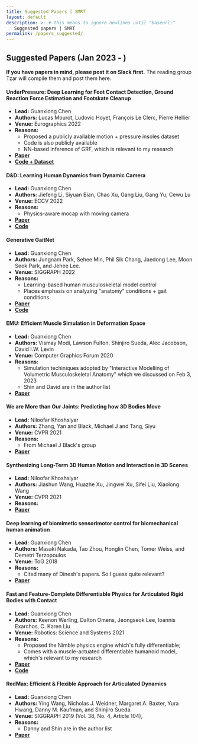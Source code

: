 ```yaml
---
title: Suggested Papers | SMRT
layout: default
description: >- # this means to ignore newlines until "baseurl:"
   Suggested papers | SMRT
permalink: /papers_suggested/
---
```


## Suggested Papers (Jan 2023 - )

**If you have papers in mind, please post it on Slack first.** The reading group Tzar will compile them and post them here.

#### UnderPressure: Deep Learning for Foot Contact Detection, Ground Reaction Force Estimation and Footskate Cleanup
* **Lead:** Guanxiong Chen
* **Authors:** Lucas Mourot, Ludovic Hoyet, François Le Clerc, Pierre Hellier
* **Venue:** Eurographics 2022
* **Reasons:**
    * Proposed a publicly available motion + pressure insoles dataset
    * Code is also publicly available
    * NN-based inference of GRF, which is relevant to my research
* [**Paper**](https://arxiv.org/abs/2208.04598)
* [**Code + Dataset**](https://github.com/InterDigitalInc/UnderPressure)

#### D&D: Learning Human Dynamics from Dynamic Camera
* **Lead:** Guanxiong Chen
* **Authors:** Jiefeng Li, Siyuan Bian, Chao Xu, Gang Liu, Gang Yu, Cewu Lu
* **Venue:** ECCV 2022
* **Reasons:**
    * Physics-aware mocap with moving camera
* [**Paper**](https://arxiv.org/abs/2209.08790)
* [**Code**](https://github.com/Jeff-sjtu/DnD)

#### Generative GaitNet
* **Lead:** Guanxiong Chen
* **Authors:** Jungnam Park, Sehee Min, Phil Sik Chang, Jaedong Lee, Moon Seok Park, and Jehee Lee.
* **Venue:** SIGGRAPH 2022
* **Reasons:**
    * Learning-based human musculoskeletal model control
    * Places emphasis on analyzing "anatomy" conditions + gait conditions
* [**Paper**](https://dl.acm.org/doi/abs/10.1145/3528233.3530717)
* [**Code**](https://github.com/namjohn10/GenerativeGaitNet)

#### EMU: Efficient Muscle Simulation in Deformation Space
* **Lead:** Guanxiong Chen
* **Authors:** Vismay Modi, Lawson Fulton, Shinjiro Sueda, Alec Jacobson, David I.W. Levin
* **Venue:** Computer Graphics Forum 2020
* **Reasons:**
    * Simulation techiniques adopted by "Interactive Modelling of Volumetric Musculoskeletal Anatomy" which we discussed on Feb 3, 2023
    * Shin and David are in the author list
* [**Paper**](https://www.dgp.toronto.edu/projects/efficient-muscles/)

#### We are More than Our Joints: Predicting how 3D Bodies Move
* **Lead:** Niloofar Khoshsiyar
* **Authors:** Zhang, Yan and Black, Michael J and Tang, Siyu
* **Venue:** CVPR 2021
* **Reasons:**
    * From Michael J Black's group
* [**Paper**](https://yz-cnsdqz.github.io/eigenmotion/MOJO/index.html/)

#### Synthesizing Long-Term 3D Human Motion and Interaction in 3D Scenes
* **Lead:** Niloofar Khoshsiyar
* **Authors:** Jiashun Wang, Huazhe Xu, Jingwei Xu, Sifei Liu, Xiaolong Wang
* **Venue:** CVPR 2021
* **Reasons:**
* [**Paper**](https://jiashunwang.github.io/Long-term-Motion-in-3D-Scenes/)

#### Deep learning of biomimetic sensorimotor control for biomechanical human animation
* **Lead:** Guanxiong Chen
* **Authors:** Masaki Nakada, Tao Zhou, Honglin Chen, Tomer Weiss, and Demetri Terzopoulos
* **Venue:** ToG 2018
* **Reasons:**
    * Cited many of Dinesh's papers. So I guess quite relevant?
* [**Paper**](https://dl.acm.org/doi/10.1145/3197517.3201305)

#### Fast and Feature-Complete Differentiable Physics for Articulated Rigid Bodies with Contact
* **Lead:** Guanxiong Chen
* **Authors:** Keenon Werling, Dalton Omens, Jeongseok Lee, Ioannis Exarchos, C. Karen Liu
* **Venue:** Robotics: Science and Systems 2021
* **Reasons:**
    * Proposed the Nimble physics engine which's fully differentiable;
    * Comes with a muscle-actuated differentiable humanoid model, which's relevant to my research
* [**Paper**](https://arxiv.org/abs/2103.16021)
* [**Code**](https://github.com/keenon/nimblephysics)

#### RedMax: Efficient & Flexible Approach for Articulated Dynamics
* **Lead:** Guanxiong Chen
* **Authors:** Ying Wang, Nicholas J. Weidner, Margaret A. Baxter, Yura Hwang, Danny M. Kaufman, and Shinjiro Sueda
* **Venue:** SIGGRAPH 2019 (Vol. 38, No. 4, Article 104),
* **Reasons:**
    * Danny and Shin are in the author list
* [**Paper**](http://faculty.cs.tamu.edu/sueda/projects/redmax/)